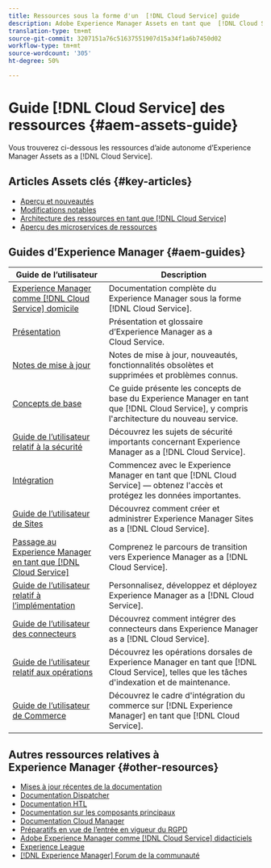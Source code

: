 ```yaml
---
title: Ressources sous la forme d'un  [!DNL Cloud Service] guide
description: Adobe Experience Manager Assets en tant que  [!DNL Cloud Service] ressources d’auto-assistance et liens vers la documentation
translation-type: tm+mt
source-git-commit: 3207151a76c51637551907d15a34f1a6b7450d02
workflow-type: tm+mt
source-wordcount: '305'
ht-degree: 50%

---
```



# Guide [!DNL Cloud Service] des ressources {#aem-assets-guide}

Vous trouverez ci-dessous les ressources d’aide autonome d’Experience Manager Assets as a [!DNL Cloud Service].

## Articles Assets clés {#key-articles}

* [Aperçu et nouveautés](overview.md)
* [Modifications notables](/help/assets/assets-cloud-changes.md)
* [Architecture des ressources en tant que [!DNL Cloud Service]](architecture.md)
* [Aperçu des microservices de ressources](/help/assets/asset-microservices-overview.md)

## Guides d’Experience Manager {#aem-guides}

| Guide de l’utilisateur | Description |
|---|---|
| [Experience Manager comme  [!DNL Cloud Service] domicile](/help/landing/home.md) | Documentation complète du Experience Manager sous la forme [!DNL Cloud Service]. |
| [Présentation](/help/overview/home.md) | Présentation et glossaire d’Experience Manager as a Cloud Service. |
| [Notes de mise à jour](/help/release-notes/home.md) | Notes de mise à jour, nouveautés, fonctionnalités obsolètes et supprimées et problèmes connus. |
| [Concepts de base](/help/core-concepts/home.md) | Ce guide présente les concepts de base du Experience Manager en tant que [!DNL Cloud Service], y compris l&#39;architecture du nouveau service. |
| [Guide de l’utilisateur relatif à la sécurité](/help/security/home.md) | Découvrez les sujets de sécurité importants concernant Experience Manager as a [!DNL Cloud Service]. |
| [Intégration](/help/onboarding/home.md) | Commencez avec le Experience Manager en tant que [!DNL Cloud Service] — obtenez l&#39;accès et protégez les données importantes. |
| [Guide de l’utilisateur de Sites](/help/sites-cloud/home.md) | Découvrez comment créer et administrer Experience Manager Sites as a [!DNL Cloud Service]. |
| [Passage au Experience Manager en tant que [!DNL Cloud Service]](/help/move-to-cloud-service/home.md) | Comprenez le parcours de transition vers Experience Manager as a [!DNL Cloud Service]. |
| [Guide de l’utilisateur relatif à l’implémentation](/help/implementing/home.md) | Personnalisez, développez et déployez Experience Manager as a [!DNL Cloud Service]. |
| [Guide de l’utilisateur des connecteurs](/help/connectors/home.md) | Découvrez comment intégrer des connecteurs dans Experience Manager as a [!DNL Cloud Service]. |
| [Guide de l’utilisateur relatif aux opérations](/help/operations/home.md) | Découvrez les opérations dorsales de Experience Manager en tant que [!DNL Cloud Service], telles que les tâches d&#39;indexation et de maintenance. |
| [Guide de l’utilisateur de Commerce](/help/commerce-cloud/home.md) | Découvrez le cadre d&#39;intégration du commerce sur [!DNL Experience Manager] en tant que [!DNL Cloud Service]. |

## Autres ressources relatives à Experience Manager {#other-resources}

* [Mises à jour récentes de la documentation](https://experienceleague.adobe.com/docs/experience-manager-release-information/aem-release-updates/doc-updates/documentation-updates.html#aem-as-a-cloud-service)
* [Documentation Dispatcher](/help/implementing/dispatcher/overview.md)
* [Documentation HTL](https://experienceleague.adobe.com/docs/experience-manager-htl/using/overview.html)
* [Documentation sur les composants principaux](https://experienceleague.adobe.com/docs/experience-manager-core-components/using/introduction.html)
* [Documentation Cloud Manager](https://experienceleague.adobe.com/docs/experience-manager-cloud-manager/using/introduction-to-cloud-manager.html)
* [Préparatifs en vue de l’entrée en vigueur du RGPD](/help/onboarding/data-privacy-and-protection-readiness/aem-readiness.md)
* [Adobe Experience Manager comme  [!DNL Cloud Service] didacticiels](https://experienceleague.adobe.com/docs/experience-manager-learn/cloud-service/overview.html)
* [Experience League](https://experienceleague.adobe.com/?promoid=K42KVXHD&amp;mv=other#recommended/solutions/experience-manager)
* [[!DNL Experience Manager] Forum de la communauté](https://experienceleaguecommunities.adobe.com/t5/adobe-experience-manager/ct-p/adobe-experience-manager-community)
